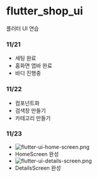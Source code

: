 # flutter_shop_ui

플러터 UI 연습

### 11/21

- 세팅 완료
- 홈화면 앱바 완료
- 바디 진행중

### 11/22

- 컴포넌트화
- 검색창 만들기
- 카테고리 만들기

### 11/23

- ![flutter-ui-home-screen.png](..%2F..%2F..%2F..%2F..%2FVolumes%2FSD%EC%B9%B4%EB%93%9C%2F%EB%8B%A4%EC%9A%B4%EB%A1%9C%EB%93%9C%2FFlutter-ex%2Fflutter-ui-home-screen.png)
- HomeScreen 완성
- ![flutter-ui-details-screen.png](..%2F..%2F..%2F..%2F..%2FVolumes%2FSD%EC%B9%B4%EB%93%9C%2F%EB%8B%A4%EC%9A%B4%EB%A1%9C%EB%93%9C%2FFlutter-ex%2Fflutter-ui-details-screen.png)
- DetailsScreen 완성